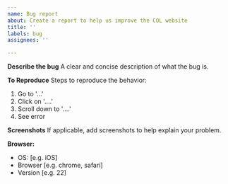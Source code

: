 ```yaml
---
name: Bug report
about: Create a report to help us improve the COL website
title: ''
labels: bug
assignees: ''

---
```


**Describe the bug**
A clear and concise description of what the bug is.

**To Reproduce**
Steps to reproduce the behavior:
1. Go to '...'
2. Click on '....'
3. Scroll down to '....'
4. See error

**Screenshots**
If applicable, add screenshots to help explain your problem.

**Browser:**
 - OS: [e.g. iOS]
 - Browser [e.g. chrome, safari]
 - Version [e.g. 22]
